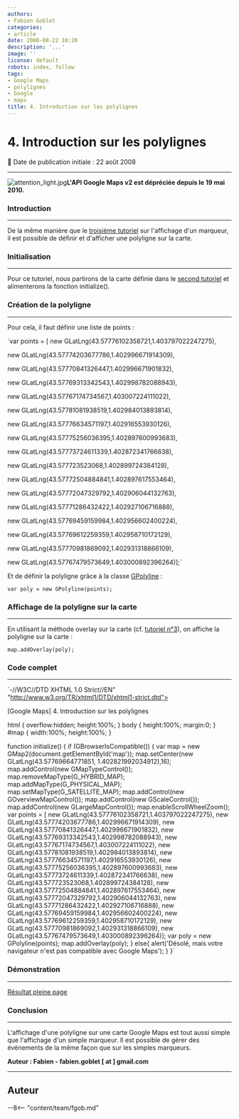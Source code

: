 ```yaml
---
authors:
- Fabien Goblet
categories:
- article
date: 2008-08-22 10:20
description: '...'
image: ''
license: default
robots: index, follow
tags:
- Google Maps
- polylignes
- Google
- maps
title: 4. Introduction sur les polylignes
---
```


# 4. Introduction sur les polylignes


:calendar: Date de publication initiale : 22 août 2008


----





![attention_light.jpg](/sites/default/files/Tuto/img/attention_light.jpg)**L'API Google Maps v2 est dépréciée depuis le 19 mai 2010.**


### Introduction




---


De la même manière que le [troisième tutoriel](http://www.geotribu.net/node/14) sur l'affichage d'un marqueur, il est possible de définir et d'afficher une polyligne sur la carte.  



### Initialisation




---


Pour ce tutoriel, nous partirons de la carte définie dans le [second tutoriel](http://www.geotribu.net/node/13) et alimenterons la fonction initialize().  



### Création de la polyligne




---


Pour cela, il faut définir une liste de points :  

`var points = [ new GLatLng(43.57776102358721,1.403797022247275),  

new GLatLng(43.57774203677786,1.402996671914309),  

new GLatLng(43.57770841326447,1.402996671901832),  

new GLatLng(43.57769313342543,1.402998782088943),  

new GLatLng(43.57767174734567,1.403007224111022),  

new GLatLng(43.57781081938519,1.402984013893814),  

new GLatLng(43.57776634571197,1.402916553930126),  

new GLatLng(43.57775256036395,1.402897600993683),  

new GLatLng(43.57773724611339,1.402872341766638),  

new GLatLng(43.577723523068,1.402899724384128),  

new GLatLng(43.57772504884841,1.402897617553464),  

new GLatLng(43.57772047329792,1.402906044132763),  

new GLatLng(43.57771286432422,1.402927106716888),  

new GLatLng(43.57769459159984,1.402956602400224),  

new GLatLng(43.57769612259359,1.402958710172129),  

new GLatLng(43.57770981869092,1.402931318866109),  

new GLatLng(43.57767479573649,1.403000892396264)];`  

Et de définir la polyligne grâce à la classe [GPolyline](http://code.google.com/intl/fr/apis/maps/documentation/reference.html#GPolyline) :  

`var poly = new GPolyline(points);`  



### Affichage de la polyligne sur la carte




---


En utilisant la méthode overlay sur la carte (cf. [tutoriel n°3](http://www.geotribu.net/node/14)), on affiche la polyligne sur la carte :  

`map.addOverlay(poly);`  



### Code complet




---


`-//W3C//DTD XHTML 1.0 Strict//EN" "http://www.w3.org/TR/xhtml1/DTD/xhtml1-strict.dtd">  







[Google Maps] 4. Introduction sur les polylignes  



html { overflow:hidden; height:100%; } 
body { height:100%; margin:0; }
#map { width:100%; height:100%; }

function initialize() {
if (GBrowserIsCompatible()) {
var map = new GMap2(document.getElementById('map'));
map.setCenter(new GLatLng(43.57769664771851, 1.402821992034912),16);
map.addControl(new GMapTypeControl());
map.removeMapType(G\_HYBRID\_MAP);
map.addMapType(G\_PHYSICAL\_MAP);
map.setMapType(G\_SATELLITE\_MAP);
map.addControl(new GOverviewMapControl());
map.addControl(new GScaleControl());
map.addControl(new GLargeMapControl());
map.enableScrollWheelZoom();
var points = [ new GLatLng(43.57776102358721,1.403797022247275), 
new GLatLng(43.57774203677786,1.402996671914309),
new GLatLng(43.57770841326447,1.402996671901832),
new GLatLng(43.57769313342543,1.402998782088943),
new GLatLng(43.57767174734567,1.403007224111022),
new GLatLng(43.57781081938519,1.402984013893814),
new GLatLng(43.57776634571197,1.402916553930126),
new GLatLng(43.57775256036395,1.402897600993683),
new GLatLng(43.57773724611339,1.402872341766638),
new GLatLng(43.577723523068,1.402899724384128),
new GLatLng(43.57772504884841,1.402897617553464),
new GLatLng(43.57772047329792,1.402906044132763),
new GLatLng(43.57771286432422,1.402927106716888),
new GLatLng(43.57769459159984,1.402956602400224),
new GLatLng(43.57769612259359,1.402958710172129),
new GLatLng(43.57770981869092,1.402931318866109),
new GLatLng(43.57767479573649,1.403000892396264)];
var poly = new GPolyline(points);
map.addOverlay(poly);
}
else{
alert('Désolé, mais votre navigateur n\'est pas compatible avec Google Maps');
}
}`  



### Démonstration




---






[Résultat pleine page](http://88.191.142.86/fabien/geotribu/tuto/gmaps-v2/tuto4.html)


### Conclusion




---


L'affichage d'une polyligne sur une carte Google Maps est tout aussi simple que l'affichage d'un simple marqueur.
Il est possible de gérer des événements de la même façon que sur les simples marqueurs.


**Auteur : Fabien - fabien.goblet [ at ] gmail.com**




----

## Auteur

--8<-- "content/team/fgob.md"

